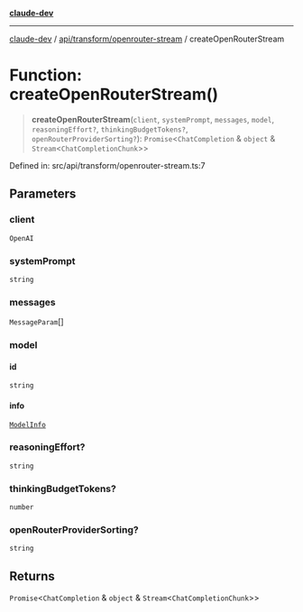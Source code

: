 [**claude-dev**](../../../../README.md)

***

[claude-dev](../../../../README.md) / [api/transform/openrouter-stream](../README.md) / createOpenRouterStream

# Function: createOpenRouterStream()

> **createOpenRouterStream**(`client`, `systemPrompt`, `messages`, `model`, `reasoningEffort?`, `thinkingBudgetTokens?`, `openRouterProviderSorting?`): `Promise`\<`ChatCompletion` & `object` & `Stream`\<`ChatCompletionChunk`\>\>

Defined in: src/api/transform/openrouter-stream.ts:7

## Parameters

### client

`OpenAI`

### systemPrompt

`string`

### messages

`MessageParam`[]

### model

#### id

`string`

#### info

[`ModelInfo`](../../../../shared/api/interfaces/ModelInfo.md)

### reasoningEffort?

`string`

### thinkingBudgetTokens?

`number`

### openRouterProviderSorting?

`string`

## Returns

`Promise`\<`ChatCompletion` & `object` & `Stream`\<`ChatCompletionChunk`\>\>
